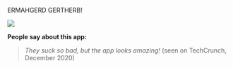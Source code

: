 ERMAHGERD GERTHERB!

![](http://cdn.memegenerator.net/instances/500x/45779962.jpg)

__People say about this app:__
> _They suck so bad, but the app looks amazing!_ (seen on TechCrunch, December 2020)

